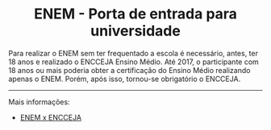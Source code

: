 <h1 align="center">ENEM - Porta de entrada para universidade</h1>

Para realizar o ENEM sem ter frequentado a escola é necessário, antes, ter 18 anos e realizado o ENCCEJA Ensino Médio. Até 2017, o participante com 18 anos ou mais poderia obter a certificação do Ensino Médio realizando apenas o ENEM. Porém, após isso, tornou-se obrigatório o ENCCEJA.

---

Mais informações:

- [ENEM x ENCCEJA](https://www.guiadacarreira.com.br/educacao/enem/enem-certificacao-ensino-medio-supletivo/)
